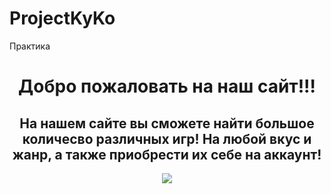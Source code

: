 # ProjectKyKo
 Практика
<h1 align="center">Добро пожаловать на наш сайт!!!</h1>
<h2 align="center">На нашем сайте вы сможете найти большое количесво различных игр! На любой вкус и жанр, а также приобрести их себе на аккаунт! </h2>
<div align="center">

 <img src="https://cadelta.ru/images/fortnite.jpg" >
